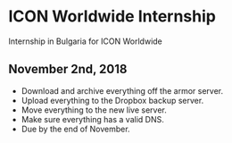 # ICON Worldwide Internship
Internship in Bulgaria for ICON Worldwide

## November 2nd, 2018
- Download and archive everything off the armor server.
- Upload everything to the Dropbox backup server.
- Move everything to the new live server.
- Make sure everything has a valid DNS.
- Due by the end of November.

